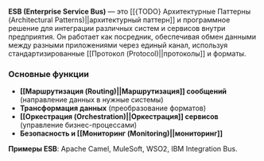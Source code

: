 **ESB (Enterprise Service Bus)** — это [[{TODO} Архитектурные Паттерны (Architectural Patterns)||архитектурный паттерн]] и программное решение для интеграции различных систем и сервисов внутри предприятия. Он работает как посредник, обеспечивая обмен данными между разными приложениями через единый канал, используя стандартизированные [[Протокол (Protocol)||протоколы]] и форматы.


### Основные функции

- **[[Маршрутизация (Routing)||Маршрутизация]] сообщений** (направление данных в нужные системы)
- **Трансформация данных** (преобразование форматов)
- **[[Оркестрация (Orchestration)||Оркестрация]] сервисов** (управление бизнес-процессами)
- **Безопасность и [[Мониторинг (Monitoring)||мониторинг]]**

  

**Примеры ESB**: Apache Camel, MuleSoft, WSO2, IBM Integration Bus.